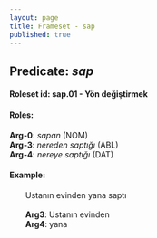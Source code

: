 ```yaml
---
layout: page
title: Frameset - sap
published: true
---
```

<h2>Predicate: <i>sap</i></h2>
<h4>Roleset id: sap.01 - Yön değiştirmek<br>
<h4>Roles:</h4>
<b>Arg-0</b>: <i>sapan</i>  (NOM) <br>
<b>Arg-3</b>: <i>nereden saptığı</i>  (ABL) <br>
<b>Arg-4</b>: <i>nereye saptığı</i>  (DAT) <br>
<h4>Example:</h4>
&emsp;&emsp;Ustanın evinden yana saptı<br><br>
&emsp;&emsp;<b>Arg3</b>:  Ustanın evinden<br>
&emsp;&emsp;<b>Arg4</b>:  yana<br>

